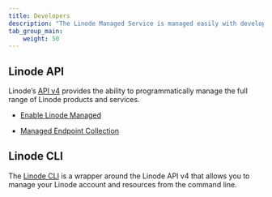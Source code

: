 ```yaml
---
title: Developers
description: "The Linode Managed Service is managed easily with developer tools like the Linode API."
tab_group_main:
    weight: 50
---
```


## Linode API

Linode’s [API v4](/docs/api) provides the ability to programmatically manage the full range of Linode products and services.

- [Enable Linode Managed](/docs/api/account/#enable-linode-managed)

- [Managed Endpoint Collection](/docs/api/managed)

## Linode CLI

The [Linode CLI](https://github.com/linode/linode-cli) is a wrapper around the Linode API v4 that allows you to manage your Linode account and resources from the command line.
